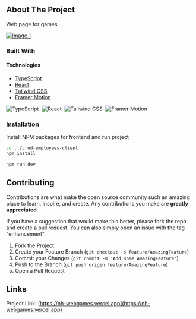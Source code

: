 <!-- ABOUT THE PROJECT -->
## About The Project
Web page for games

[![Image 1](https://res.cloudinary.com/dd8pefa3c/image/upload/v1721087313/img-webgames_iijt3z.png)](https://res.cloudinary.com/dd8pefa3c/image/upload/v1721087313/img-webgames_iijt3z.png)

### Built With

#### Technologies

- [TypeScript](https://www.typescriptlang.org/)
- [React](https://reactjs.org/)
- [Tailwind CSS](https://tailwindcss.com/)
- [Framer Motion](https://www.framer.com/motion/)
  
![TypeScript](https://img.shields.io/badge/-TypeScript-3178C6?style=flat&logo=typescript&logoColor=white)&nbsp;
![React](https://img.shields.io/badge/-React-20232A?style=flat&logo=react&logoColor=61DAFB)&nbsp;
![Tailwind CSS](https://img.shields.io/badge/-Tailwind%20CSS-38B2AC?style=flat&logo=tailwind-css&logoColor=white)&nbsp;
![Framer Motion](https://img.shields.io/badge/-Framer%20Motion-0055FF?style=flat&logo=framer&logoColor=white)


### Installation

Install NPM packages for frontend and run project
   ```sh
   cd ../crud-employees-client
   npm install
   ```

   ```sh
   npm run dev
   ```

<!-- CONTRIBUTING -->
## Contributing

Contributions are what make the open source community such an amazing place to learn, inspire, and create. Any contributions you make are **greatly appreciated**.

If you have a suggestion that would make this better, please fork the repo and create a pull request. You can also simply open an issue with the tag "enhancement".

1. Fork the Project
2. Create your Feature Branch (`git checkout -b feature/AmazingFeature`)
3. Commit your Changes (`git commit -m 'Add some AmazingFeature'`)
4. Push to the Branch (`git push origin feature/AmazingFeature`)
5. Open a Pull Request

<!-- LINKS -->
## Links

Project Link: [https://nh-webgames.vercel.app](https://nh-webgames.vercel.app)

